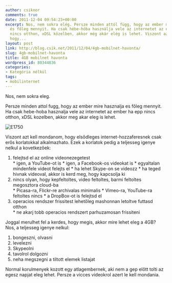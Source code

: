 ```yaml
---
author: csiknor
comments: true
date: 2011-12-04 09:54:23+00:00
excerpt: Nos, nem sokra elég. Persze minden attól függ, hogy az ember mire használja
  és főleg mennyit. Ha csak hébe-hóba használja vele az internetet az ember ha épp
  nincs otthon, xDSL közelben, akkor még akár elég is lehet. Viszont azt kell mondanom,
  hogy...
layout: post
link: http://blog.csik.net/2011/12/04/4gb-mobilnet-havonta/
slug: 4gb-mobilnet-havonta
title: 4GB mobilnet havonta
wordpress_id: 80344836
categories:
- Kategória nélkül
tags:
- mobilinternet
---
```


Nos, nem sokra eleg.

Persze minden attol fugg, hogy az ember mire hasznalja es főleg mennyit. Ha csak hebe-hoba hasznalja vele az internetet az ember ha epp nincs otthon, xDSL kozelben, akkor meg akar eleg is lehet.

![E1750](http://csiknet.files.wordpress.com/2011/12/e1750-jpeg-scaled500.jpg)

Viszont azt kell mondanom, hogy elsődleges internet-hozzaferesnek csak erős korlatokkal alkalmazhato. Ezek a korlatok pedig a teljesseg igenye nelkul a kovetkezőek:

  1. felejtsd el az online videonezegetest   
    * igen, a YouTube-ot is
    * igen, a Facebook-os videokat is
    * egyaltalan mindenfele videot felejts el
    * ha lehet Skype-on se videozz
    * ha teged hivnak videoval, akkor is kerd meg, hogy kapcsolja ki
  2. nincs olyan, hogy kepfeltoltes, video feltoltes, barmi feltoltes megosztora cloud-ba   
    * Picasa-ra, Flickr-re archivalas minimalis
    * Vimeo-ra, YouTube-ra feltoltes nincs
    * a DropBox-ot is felejtsd el
  3. operacios rendszer frissitest lehetőleg mashonnan letoltve futtasd otthon   
    * ne akarj tobb operacios rendszert parhuzamosan frissiteni

Joggal merulhet fel a kerdes, hogy megis, akkor mire lehet eleg a 4GB? Nos, a teljesseg igenye nelkul:

  1. bongeszni, olvasni
  2. levelezni
  3. Skypeolni
  4. tavolrol dolgozni
  5. neha megszegni a tiltott elemek listajat

Normal korulmenyek kozott egy atlagembernek, aki nem a gep előtt tolti az egesz napjat eleg lehet. Persze a vicces videokrol azert le kell mondania.

